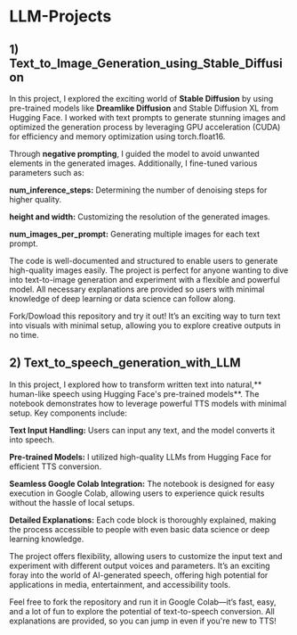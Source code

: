 # LLM-Projects
## 1) Text_to_Image_Generation_using_Stable_Diffusion

In this project, I explored the exciting world of **Stable Diffusion** by using pre-trained models like **Dreamlike Diffusion** and Stable Diffusion XL from Hugging Face. I worked with text prompts to generate stunning images and optimized the generation process by leveraging GPU acceleration (CUDA) for efficiency and memory optimization using torch.float16.

Through **negative prompting**, I guided the model to avoid unwanted elements in the generated images. Additionally, I fine-tuned various parameters such as:

**num_inference_steps:** Determining the number of denoising steps for higher quality.

**height and width:** Customizing the resolution of the generated images.

**num_images_per_prompt:** Generating multiple images for each text prompt.

The code is well-documented and structured to enable users to generate high-quality images easily. The project is perfect for anyone wanting to dive into text-to-image generation and experiment with a flexible and powerful model. All necessary explanations are provided so users with minimal knowledge of deep learning or data science can follow along.

Fork/Dowload this repository and try it out! It’s an exciting way to turn text into visuals with minimal setup, allowing you to explore creative outputs in no time.

## 2) Text_to_speech_generation_with_LLM

In this project, I explored how to transform written text into natural,** human-like speech using Hugging Face's pre-trained models**. The notebook demonstrates how to leverage powerful TTS models with minimal setup. Key components include:

**Text Input Handling:** Users can input any text, and the model converts it into speech.

**Pre-trained Models:** I utilized high-quality LLMs from Hugging Face for efficient TTS conversion.

**Seamless Google Colab Integration:** The notebook is designed for easy execution in Google Colab, allowing users to experience quick results without the hassle of local setups.

**Detailed Explanations:** Each code block is thoroughly explained, making the process accessible to people with even basic data science or deep learning knowledge.

The project offers flexibility, allowing users to customize the input text and experiment with different output voices and parameters. It’s an exciting foray into the world of AI-generated speech, offering high potential for applications in media, entertainment, and accessibility tools.

Feel free to fork the repository and run it in Google Colab—it’s fast, easy, and a lot of fun to explore the potential of text-to-speech conversion. All explanations are provided, so you can jump in even if you're new to TTS!

